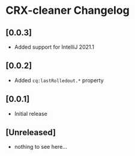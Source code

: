 <!-- Keep a Changelog guide -> https://keepachangelog.com -->

# CRX-cleaner Changelog

## [0.0.3]
- Added support for IntelliJ 2021.1

## [0.0.2]
- Added `cq:lastRolledout.*` property

## [0.0.1]
- Initial release

## [Unreleased]
- nothing to see here...
